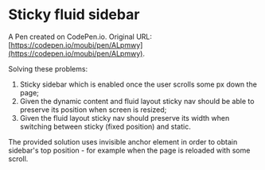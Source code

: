 # Sticky fluid sidebar

A Pen created on CodePen.io. Original URL: [https://codepen.io/moubi/pen/ALpmwy](https://codepen.io/moubi/pen/ALpmwy).

Solving these problems:
1) Sticky sidebar which is enabled once the user scrolls some px down the page;
2) Given the dynamic content and fluid layout sticky nav should be able to preserve its position when screen is resized;
3) Given the fluid layout sticky nav should preserve its width when switching between sticky (fixed position) and static.

The provided solution uses invisible anchor element in order to obtain sidebar's top position - for example when the page is reloaded with some scroll.
